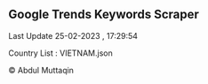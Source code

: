 

## Google Trends Keywords Scraper 
 
Last Update 25-02-2023 , 17:29:54

Country List :
VIETNAM.json



© Abdul Muttaqin 

